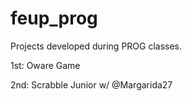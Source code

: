 # feup_prog
Projects developed during PROG classes.

1st: Oware Game

2nd: Scrabble Junior w/ @Margarida27
